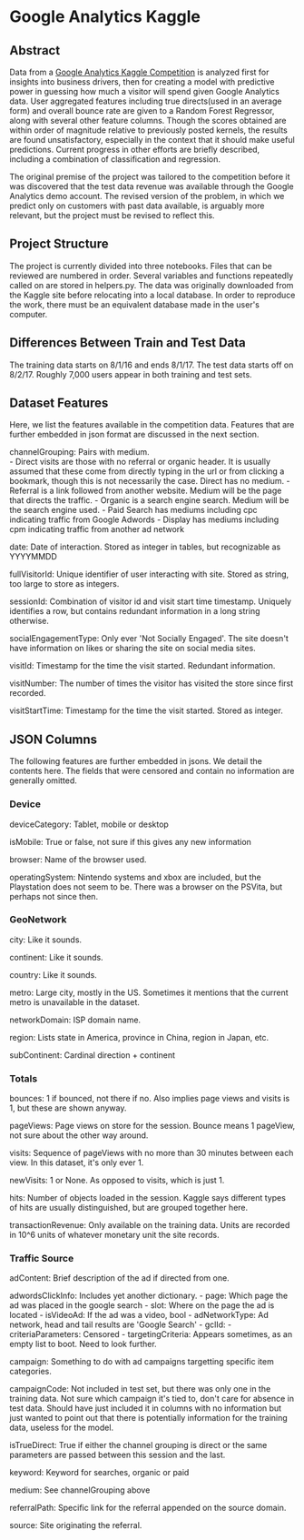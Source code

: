 # Google Analytics Kaggle

## Abstract

Data from a [Google Analytics Kaggle Competition](https://www.kaggle.com/c/ga-customer-revenue-prediction) is analyzed first for insights into business drivers, then for creating a model with predictive power in guessing how much a visitor will spend given Google Analytics data.  User aggregated features including true directs(used in an average form) and overall bounce rate are given to a Random Forest Regressor, along with several other feature columns.  Though the scores obtained are within order of magnitude relative to previously posted kernels, the results are found unsatisfactory, especially in the context that it should make useful predictions.  Current progress in other efforts are briefly described, including a combination of classification and regression.

The original premise of the project was tailored to the competition before it was discovered that the test data revenue was available through the Google Analytics demo account.  The revised version of the problem, in which we predict only on customers with past data available, is arguably more relevant, but the project must be revised to reflect this.

## Project Structure

The project is currently divided into three notebooks.  Files that can be reviewed are numbered in order.  Several variables and functions repeatedly called on are stored in helpers.py.  The data was originally downloaded from the Kaggle site before relocating into a local database.  In order to reproduce the work, there must be an equivalent database made in the user's computer.


## Differences Between Train and Test Data

The training data starts on 8/1/16 and ends 8/1/17.  The test data starts off on 8/2/17. Roughly 7,000 users appear in both training and test sets. 

## Dataset Features

Here, we list the features available in the competition data.  Features that are further embedded in json format are discussed in the next section.

channelGrouping: Pairs with medium.  
    - Direct visits are those with no referral or organic header.  It is usually assumed that these come from directly typing in the url or from clicking a bookmark, though this is not necessarily the case.  Direct has no medium.
    - Referral is a link followed from another website.  Medium will be the page that directs the traffic.
    - Organic is a search engine search.  Medium will be the search engine used.
    - Paid Search has mediums including cpc indicating traffic from Google Adwords
    - Display has mediums including cpm indicating traffic from another ad network
    
date: Date of interaction.  Stored as integer in tables, but recognizable as YYYYMMDD

fullVisitorId: Unique identifier of user interacting with site.  Stored as string, too large to store as integers.

sessionId: Combination of visitor id and visit start time timestamp.  Uniquely identifies a row, but contains redundant information in a long string otherwise.
    
socialEngagementType: Only ever 'Not Socially Engaged'.  The site doesn't have information on likes or sharing the site on social media sites.

visitId: Timestamp for the time the visit started.  Redundant information.

visitNumber:  The number of times the visitor has visited the store since first recorded.

visitStartTime: Timestamp for the time the visit started.  Stored as integer.


## JSON Columns

The following features are further embedded in jsons.  We detail the contents here.  The fields that were censored and contain no information are generally omitted.

### Device

deviceCategory: Tablet, mobile or desktop

isMobile: True or false, not sure if this gives any new information

browser:  Name of the browser used.

operatingSystem:  Nintendo systems and xbox are included, but the Playstation does not seem to be.  There was a browser on the PSVita, but perhaps not since then.

### GeoNetwork

city: Like it sounds.

continent: Like it sounds.

country: Like it sounds.

metro: Large city, mostly in the US.  Sometimes it mentions that the current metro is unavailable in the dataset.

networkDomain: ISP domain name.

region: Lists state in America, province in China, region in Japan, etc.

subContinent: Cardinal direction + continent


### Totals

bounces: 1 if bounced, not there if no.  Also implies page views and visits is 1, but these are shown anyway.

pageViews: Page views on store for the session.  Bounce means 1 pageView, not sure about the other way around.

visits: Sequence of pageViews with no more than 30 minutes between each view.  In this dataset, it's only ever 1.

newVisits: 1 or None.  As opposed to visits, which is just 1.

hits: Number of objects loaded in the session.  Kaggle says different types of hits are usually distinguished, but are grouped together here.

transactionRevenue: Only available on the training data.  Units are recorded in 10^6 units of whatever monetary unit the site records.

### Traffic Source

adContent: Brief description of the ad if directed from one.
    
adwordsClickInfo: Includes yet another dictionary.
    - page: Which page the ad was placed in the google search
    - slot: Where on the page the ad is located
    - isVideoAd: If the ad was a video, bool
    - adNetworkType: Ad network, head and tail results are 'Google Search'
    - gclId:
    - criteriaParameters: Censored
    - targetingCriteria: Appears sometimes, as an empty list to boot.  Need to look further.
    
campaign: Something to do with ad campaigns targetting specific item categories.

campaignCode: Not included in test set, but there was only one in the training data.  Not sure which campaign it's tied to, don't care for absence in test data.  Should have just included it in columns with no information but just wanted to point out that there is potentially information for the training data, useless for the model.

isTrueDirect: True if either the channel grouping is direct or the same parameters are passed between this session and the last.

keyword: Keyword for searches, organic or paid

medium: See channelGrouping above

referralPath: Specific link for the referral appended on the source domain.

source: Site originating the referral.
